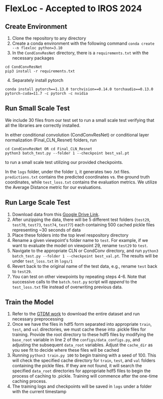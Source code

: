 # FlexLoc - Accepted to IROS 2024

## Create Environment
1. Clone the repository to any directory
2. Create a conda environment with the following command `conda create --n flexloc python=3.10`
3. In the `CondConvResNet` directory, there is a `requirements.txt` with the necessary packages
```
cd CondConvResNet
pip3 install -r requirements.txt
```
4. Separately install pytorch
```
conda install pytorch==1.13.0 torchvision==0.14.0 torchaudio==0.13.0 pytorch-cuda=11.7 -c pytorch -c nvidia
```




## Run Small Scale Test

We include 30 files from our test set to run a small scale test verifying that all the libraries are correctly installed.

In either conditional convolution (CondConvResNet) or conditional layer normalization (Final_CLN_Resnet) folders, run 
```
cd CondConvResNet OR cd Final_CLN_Resnet
python3 batch_test.py --folder 1 --checkpoint best_val.pt
```
to run a small scale test utilizing our provided checkpoints.

In the `logs` folder, under the folder `1`, it generates two .txt files. `predictions.txt` contains the predicted coordinates vs. the ground truth coordinates, while `test_loss.txt` contains the evaluation metrics. We utilize the Average Distance metric for our evaluations.


## Run Large Scale Test

1. Download data from this [Google Drive Link](https://drive.google.com/file/d/1t8fxeyyrl_0TaG-YCABYgbP7Nt_KXHSY/view?usp=sharing).
2. After unzipping the data, there will be 5 different test folders (`test29`, `test70`, `test73`, `test74`, `test77`) each containing 500 cached pickle files representing ~30 seconds of data
3. Place these folders into the top level respository directory
4. Rename a given viewpoint's folder name to `test`. For example, if we want to evaluate the model on viewpoint 29, rename `test29` to `test`.
5. Navigate to the appropriate CLN or CondConv directory, and run `python3 batch_test.py --folder 1 --checkpoint best_val.pt`. The results will be under `test_loss.txt` in `logs/1`
6. Revert back to the original name of the test data, e.g., rename `test` back to `test29`.
7. You can test on other viewpoints by repeating steps 4-6. Note that successive calls to the `batch.test.py` script will _append_ to the `test_loss.txt` file instead of overwriting previous data.

## Train the Model
1. Refer to the [GTDM work](https://github.com/nesl/GDTM) to download the entire dataset and run necessary preprocessing
2. Once we have the files in hdf5 form separated into appropriate `train`, `test`, and `val` directories, we must cache these into .pickle files for training. Provide the root directory to these hdf5 files by modifying the `base_root` variable in line 2 of the `configs/data_configs.py`, and adjusting the subsequent `data_root` variables. Adjust the `cache_dir` as you see fit to decide where these files will be cached
3. Running `python3 train.py 100` to begin training with a seed of 100. This will check the specified cache directory for `train`, `test`, and `val` folders containing the pickle files. If they are not found, it will search the specified `data_root` directories for appropriate hdf5 files to begin the process of caching to .pickle. Training will commence after the one-time caching process.
4. The training logs and checkpoints will be saved in `logs` under a folder with the current timestamp
